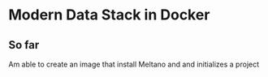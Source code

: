 # Modern Data Stack in Docker

## So far

Am able to create an image that install Meltano and and initializes a project
